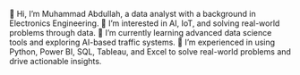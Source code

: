 👋 Hi, I’m Muhammad Abdullah, a data analyst with a background in Electronics Engineering.
👀 I’m interested in AI, IoT, and solving real-world problems through data.
🌱 I’m currently learning advanced data science tools and exploring AI-based traffic systems.
💞️ I’m experienced in using Python, Power BI, SQL, Tableau, and Excel to solve real-world problems and drive actionable insights.

<!---
haris43352/haris43352 is a ✨ special ✨ repository because its `README.md` (this file) appears on your GitHub profile.
You can click the Preview link to take a look at your changes.
--->
